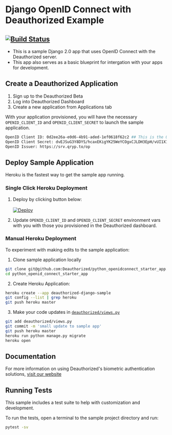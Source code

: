 # Django OpenID Connect with Deauthorized Example
[![Build Status](https://travis-ci.org/brendancol/django_openidconnect_starter_app.svg?branch=master)](https://travis-ci.org/brendancol/django_openidconnect_starter_app)
--------

- This is a sample Django 2.0 app that uses OpenID Connect with the Deauthorized server.
- This app also serves as a basic blueprint for intergation with your apps for development.  


## Create a Deauthorized Application

1. Sign up to the Deauthorized Beta
2. Log into Deauthorized Dashboard
3. Create a new application from Applications tab

With your application provisioned, you will have the necessary `OPENID_CLIENT_ID` and `OPENID_CLIENT_SECRET` to launch the sample application.

```sh
OpenID Client ID: 0d2ee26a-e0d6-4b91-aded-1ef0618f62c2 ## This is the OPENID_CLIENT_ID
OpenID Client Secret: dvEJSuG3Y8DYS/hcaxEKigYK25WeYCOgxCJLDH3EpH/vUI1X1hzSErDlNfLID9aP  ## This is the OPENID_CLIENT_SECRET
OpenID Issuer: https://srv.qryp.to/op
```

## Deploy Sample Application

Heroku is the fastest way to get the sample app running.

### Single Click Heroku Deployment

1. Deploy by clicking button below:<br/><br/>[![Deploy](https://www.herokucdn.com/deploy/button.svg)](https://heroku.com/deploy?template=https://github.com/Deauthorized/django_openidconnect_starter_app/)

2. Update `OPENID_CLIENT_ID` and `OPENID_CLIENT_SECRET` environment vars with you with those you provisioned in the Deauthorized dashboard.

### Manual Heroku Deployment

To experiment with making edits to the sample application:

1. Clone sample application locally

```sh
git clone git@github.com:Deauthorized/python_openidconnect_starter_app.git
cd python_openid_connect_starter_app
```

2. Create Heroku Application:

```sh
heroku create --app deauthorized-django-sample
git config --list | grep heroku
git push heroku master
```

3. Make your code updates in [`deauthorized/views.py`](https://github.com/Deauthorized/django_openidconnect_starter_app/blob/master/deauthorized/views.py)

```sh
git add deauthorized/views.py
git commit -m 'small update to sample app'
git push heroku master
heroku run python manage.py migrate
heroku open
```

## Documentation

For more information on using Deauthorized's biometric authentication solutions, [visit our website](https://www.deauthorized.com)


## Running Tests

This sample includes a test suite to help with customization and development.

To run the tests, open a terminal to the sample project directory and run:
```sh
pytest -sv
```
